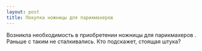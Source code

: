 ```yaml
---
layout: post 
title: Покупка ножницы для парикмахеров 
--- 
```

Возникла необходимость в приобретении ножницы для парикмахеров . Раньше с таким не сталкивались. Кто подскажет, стоящая штука?